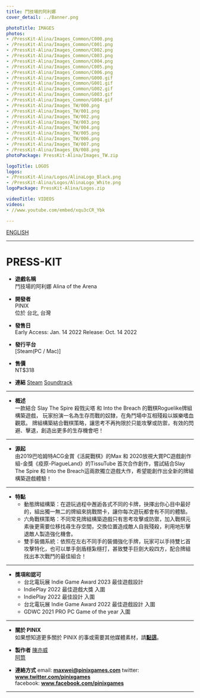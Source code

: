 ```yaml
---
title: 鬥技場的阿利娜
cover_detail: ../Banner.png

photoTitle: IMAGES
photos:
- /PressKit-Alina/Images_Common/C000.png
- /PressKit-Alina/Images_Common/C001.png
- /PressKit-Alina/Images_Common/C002.png
- /PressKit-Alina/Images_Common/C003.png
- /PressKit-Alina/Images_Common/C004.png
- /PressKit-Alina/Images_Common/C005.png
- /PressKit-Alina/Images_Common/C006.png
- /PressKit-Alina/Images_Common/G000.gif
- /PressKit-Alina/Images_Common/G001.gif
- /PressKit-Alina/Images_Common/G002.gif
- /PressKit-Alina/Images_Common/G003.gif
- /PressKit-Alina/Images_Common/G004.gif
- /PressKit-Alina/Images_TW/000.png
- /PressKit-Alina/Images_TW/001.png
- /PressKit-Alina/Images_TW/002.png
- /PressKit-Alina/Images_TW/003.png
- /PressKit-Alina/Images_TW/004.png
- /PressKit-Alina/Images_TW/005.png
- /PressKit-Alina/Images_TW/006.png
- /PressKit-Alina/Images_TW/007.png
- /PressKit-Alina/Images_EN/008.png
photoPackage: PressKit-Alina/Images_TW.zip

logoTitle: LOGOS
logos: 
- /PressKit-Alina/Logos/AlinaLogo_Black.png
- /PressKit-Alina/Logos/AlinaLogo_White.png
logoPackage: PressKit-Alina/Logos.zip

videoTitle: VIDEOS
videos: 
- //www.youtube.com/embed/xqu3cCR_Ybk

---
```

<!--統一管理連結-->
[PINIXPressKitLink]: /PressKit-PINIX/en/
[MAXWEIWEB]: https://maxweichen.github.io/
[STEAMLINK]: https://store.steampowered.com/app/1668690/
[APPSTORELINK]: ..
[GOOGLEPLAYLINK]: ..
[TISSUETUBEWEB]: https://www.facebook.com/TissueTubeGames/
[SOUNDTRACKLINK]: https://store.steampowered.com/app/2060330/_Soundtrack/
<!--統一管理連結-->
<div class=tags>
<a href="../en/" class="button small" target=_self>ENGLISH</a>
</div>

---
<h1>PRESS-KIT</h1>

+ **遊戲名稱**  
鬥技場的阿利娜
Alina of the Arena 

+ **開發者**  
PINIX  
位於 台北, 台灣   

+ **發售日**  
Early Access: Jan. 14 2022
Release: Oct. 14 2022

+ **發行平台**  
[Steam(PC / Mac)]

+ **售價**  
NT$318

+ **連結**
[Steam][STEAMLINK]
[Soundtrack][SOUNDTRACKLINK]
  
---
+ **概述**  
一款結合 Slay The Spire 殺戮尖塔 和 Into the Breach 的戰棋Roguelike牌組構築遊戲，
玩家扮演一名為生存而戰的奴隸，在角鬥場中互相殘殺以娛樂嗜血觀眾。
牌組構築結合戰棋策略，讓思考不再拘限於只能攻擊或防禦，有效的閃避、擊退，創造出更多的生存機會吧！

---
+ **源起**  
由2019巴哈姆特ACG金賞《活屍戰棋》的Max 和 2020放視大賞PC遊戲創作組-金獎《疫原-PlagueLand》的TissuTube 首次合作創作，嘗試結合Slay The Spire 和 Into the Breach這兩款獨立遊戲大作，希望能創作出全新的牌組構築遊戲體驗！

---
+ **特點**  
	- 動態牌組構築：在遊玩過程中邂逅各式不同的卡牌，抉擇出你心目中最好的，組出獨一無二的牌組來挑戰關卡，讓你每次遊玩都會有不同的體驗。
	- 六角戰棋策略：不同常見牌組構築遊戲只有思考攻擊或防禦，加入戰棋元素後更需要位移找尋生存空間，交換位置造成敵人自我殘殺，利用地形擊退敵人製造強化機會。
	- 雙手裝備系統：依照在左右不同手的裝備強化手牌，玩家可以手持雙匕首攻擊特化，也可以單手劍盾穩紮穩打，甚致雙手巨劍大殺四方，配合牌組找出本次戰鬥的最佳組合！

---
+ **獎項和認可**
	- 台北電玩展 Indie Game Award 2023 最佳遊戲設計 
	- IndiePlay 2022 最佳遊戲大獎 入圍
	- IndiePlay 2022 最佳設計 入圍
	- 台北電玩展 Indie Game Award 2022 最佳遊戲設計 入圍
	- GDWC 2021 PRO PC Game of the year 入圍

---
+ **關於 PINIX**  
如果想知道更多關於 PINIX 的事或需要其他媒體素材，請[**點這**][PINIXPressKitLink]。  

+ **製作者**
[陳亦威][MAXWEIWEB]  
[阿筒][TISSUETUBEWEB]

+ **連絡方式**
email: **maxwei@pinixgames.com**
twitter: **www.twitter.com/pinixgames**  
facebook: **www.facebook.com/pinixgames**

---